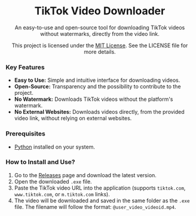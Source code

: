 <h1 align="center">
  TikTok Video Downloader
</h1>

<p align="center">
  An easy-to-use and open-source tool for downloading TikTok videos without watermarks, directly from the video link.
</p>

<p align="center">
  This project is licensed under the <a href="LICENSE">MIT License</a>. See the LICENSE file for more details.
</p>

### Key Features

* **Easy to Use:** Simple and intuitive interface for downloading videos.
* **Open-Source:** Transparency and the possibility to contribute to the project.
* **No Watermark:** Downloads TikTok videos without the platform's watermark.
* **No External Websites:** Downloads videos directly, from the provided video link, without relying on external websites.

### Prerequisites

* [Python](https://www.python.org/downloads/) installed on your system.

### How to Install and Use?

1.  Go to the [Releases](https://github.com/ripsaku/tiktok-video-downloader/releases) page and download the latest version.
2.  Open the downloaded `.exe` file.
3.  Paste the TikTok video URL into the application (supports `tiktok.com`, `www.tiktok.com`, or `m.tiktok.com` links).
4.  The video will be downloaded and saved in the same folder as the `.exe` file. The filename will follow the format: ``@user_video_videoid.mp4``.
